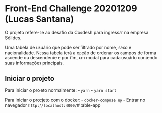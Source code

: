 # Front-End Challenge 20201209 (Lucas Santana)

O projeto refere-se ao desafio da Coodesh para ingressar na empresa Sólides.

Uma tabela de usuário que pode ser filtrado por nome, sexo e nacionalidade. Nessa tabela terá a opção de ordenar os campos de forma ascende ou descendente e por fim, um modal para cada usuário contendo suas informações principais.

## Iniciar o projeto

Para iniciar o projeto normalmente:
    - `yarn`
    - `yarn start`

Para iniciar o procjeto com o docker:
    - `docker-compose up`
    - Entrar no navegador `http://localhost:4000/`# table-app
